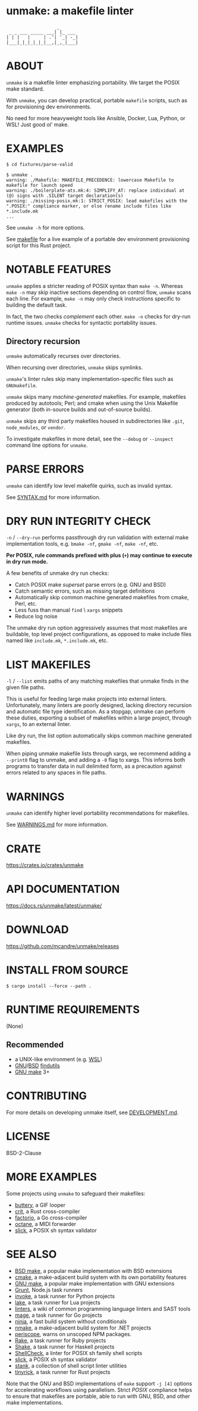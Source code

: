 # unmake: a makefile linter

```text
                   _
 _ _ ___ _____ ___| |_ ___
| | |   |     | .'| '_| -_|
|___|_|_|_|_|_|__,|_,_|___|
```

# ABOUT

`unmake` is a makefile linter emphasizing portability. We target the POSIX make standard.

With `unmake`, you can develop practical, portable `makefile` scripts, such as for provisioning dev environments.

No need for more heavyweight tools like Ansible, Docker, Lua, Python, or WSL! Just good ol' make.

# EXAMPLES

```console
$ cd fixtures/parse-valid

$ unmake .
warning: ./Makefile: MAKEFILE_PRECEDENCE: lowercase Makefile to makefile for launch speed
warning: ./boilerplate-ats.mk:4: SIMPLIFY_AT: replace individual at (@) signs with .SILENT target declaration(s)
warning: ./missing-posix.mk:1: STRICT_POSIX: lead makefiles with the ".POSIX:" compliance marker, or else rename include files like *.include.mk
...
```

See `unmake -h` for more options.

See [makefile](makefile) for a live example of a portable dev environment provisioning script for this Rust project.

# NOTABLE FEATURES

`unmake` applies a stricter reading of POSIX syntax than `make -n`. Whereas `make -n` may skip inactive sections depending on control flow, `unmake` scans each line. For example, `make -n` may only check instructions specific to building the default task.

In fact, the two checks *complement* each other. `make -n` checks for dry-run runtime issues. `unmake` checks for syntactic portability issues.

## Directory recursion

`unmake` automatically recurses over directories.

When recursing over directories, `unmake` skips symlinks.

`unmake`'s linter rules skip many implementation-specific files such as `GNUmakefile`.

`unmake` skips many *machine-generated* makefiles. For example, makefiles produced by autotools; Perl; and cmake when using the Unix Makefile generator (both in-source builds and out-of-source builds).

`unmake` skips any third party makefiles housed in subdirectories like `.git`, `node_modules`, or `vendor`.

To investigate makefiles in more detail, see the `--debug` or `--inspect` command line options for `unmake`.

# PARSE ERRORS

`unmake` can identify low level makefile quirks, such as invalid syntax.

See [SYNTAX.md](SYNTAX.md) for more information.

# DRY RUN INTEGRITY CHECK

`-n` / `--dry-run` performs passthrough dry run validation with external make implementation tools, e.g. `bmake -nf`, `gmake -nf`, `make -nf`, etc.

**Per POSIX, rule commands prefixed with plus (`+`) may continue to execute in dry run mode.**

A few benefits of unmake dry run checks:

* Catch POSIX make *superset* parse errors (e.g. GNU and BSD)
* Catch semantic errors, such as missing target definitions
* Automatically skip common machine generated makefiles from cmake, Perl, etc.
* Less fuss than manual `find` \ `xargs` snippets
* Reduce log noise

The unmake dry run option aggressively assumes that most makefiles are buildable, top level project configurations, as opposed to make include files named like `include.mk`, `*.include.mk`, etc.

# LIST MAKEFILES

`-l` / `--list` emits paths of any matching makefiles that unmake finds in the given file paths.

This is useful for feeding large make projects into external linters. Unfortunately, many linters are poorly designed, lacking directory recursion and automatic file type identification. As a stopgap, unmake can perform these duties, exporting a subset of makefiles within a large project, through `xargs`, to an external linter.

Like dry run, the list option automatically skips common machine generated makefiles.

When piping unmake makefile lists through xargs, we recommend adding a `--print0` flag to unmake, and adding a `-0` flag to xargs. This informs both programs to transfer data in null delimited form, as a precaution against errors related to any spaces in file paths.

# WARNINGS

`unmake` can identify higher level portability recommendations for makefiles.

See [WARNINGS.md](WARNINGS.md) for more information.

# CRATE

https://crates.io/crates/unmake

# API DOCUMENTATION

https://docs.rs/unmake/latest/unmake/

# DOWNLOAD

https://github.com/mcandre/unmake/releases

# INSTALL FROM SOURCE

```console
$ cargo install --force --path .
```

# RUNTIME REQUIREMENTS

(None)

## Recommended

* a UNIX-like environment (e.g. [WSL](https://learn.microsoft.com/en-us/windows/wsl/))
* [GNU](https://www.gnu.org/)/[BSD](https://en.wikipedia.org/wiki/Berkeley_Software_Distribution) [findutils](https://en.wikipedia.org/wiki/Find_(Unix))
* [GNU make](https://www.gnu.org/software/make/) 3+

# CONTRIBUTING

For more details on developing unmake itself, see [DEVELOPMENT.md](DEVELOPMENT.md).

# LICENSE

BSD-2-Clause

# MORE EXAMPLES

Some projects using `unmake` to safeguard their makefiles:

* [buttery](https://github.com/mcandre/buttery), a GIF looper
* [crit](https://github.com/mcandre/crit), a Rust cross-compiler
* [factorio](https://github.com/mcandre/factorio), a Go cross-compiler
* [octane](https://github.com/mcandre/octane), a MIDI forwarder
* [slick](https://github.com/mcandre/slick), a POSIX sh syntax validator

# SEE ALSO

* [BSD make](https://man.freebsd.org/cgi/man.cgi?make(1)), a popular make implementation with BSD extensions
* [cmake](https://cmake.org/), a make-adjacent build system with its own portability features
* [GNU make](https://www.gnu.org/software/make/), a popular make implementation with GNU extensions
* [Grunt](https://gruntjs.com/), Node.js task runners
* [invoke](https://pypi.org/project/invoke/), a task runner for Python projects
* [lake](https://luarocks.org/modules/steved/lake), a task runner for Lua projects
* [linters](https://github.com/mcandre/linters), a wiki of common programming language linters and SAST tools
* [mage](https://magefile.org/), a task runner for Go projects
* [ninja](https://ninja-build.org/), a fast build system without conditionals
* [nmake](https://learn.microsoft.com/en-us/cpp/build/reference/nmake-reference?view=msvc-170), a make-adjacent build system for .NET projects
* [periscope](https://github.com/mcandre/periscope), warns on unscoped NPM packages.
* [Rake](https://ruby.github.io/rake/), a task runner for Ruby projects
* [Shake](https://shakebuild.com/), a task runner for Haskell projects
* [ShellCheck](https://www.shellcheck.net/), a linter for POSIX sh family shell scripts
* [slick](https://github.com/mcandre/slick), a POSIX sh syntax validator
* [stank](https://github.com/mcandre/stank), a collection of shell script linter utilities
* [tinyrick](https://github.com/mcandre/tinyrick), a task runner for Rust projects

Note that the GNU and BSD implementations of `make` support `-j [4]` options for accelerating workflows using parallelism. Strict *POSIX* compliance helps to ensure that makefiles are portable, able to run with GNU, BSD, and other make implementations.
